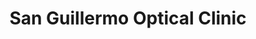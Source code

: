 ---
title: "San Guillermo Optical Clinic"
url: /pasig/san-guillermo-optical-clinic/
shop: Optiker
---